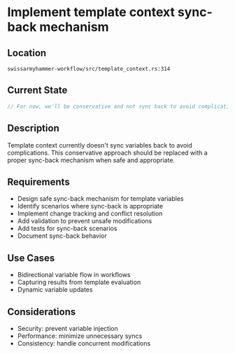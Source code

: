 # Implement template context sync-back mechanism

## Location
`swissarmyhammer-workflow/src/template_context.rs:314`

## Current State
```rust
// For now, we'll be conservative and not sync back to avoid complications
```

## Description
Template context currently doesn't sync variables back to avoid complications. This conservative approach should be replaced with a proper sync-back mechanism when safe and appropriate.

## Requirements
- Design safe sync-back mechanism for template variables
- Identify scenarios where sync-back is appropriate
- Implement change tracking and conflict resolution
- Add validation to prevent unsafe modifications
- Add tests for sync-back scenarios
- Document sync-back behavior

## Use Cases
- Bidirectional variable flow in workflows
- Capturing results from template evaluation
- Dynamic variable updates

## Considerations
- Security: prevent variable injection
- Performance: minimize unnecessary syncs
- Consistency: handle concurrent modifications